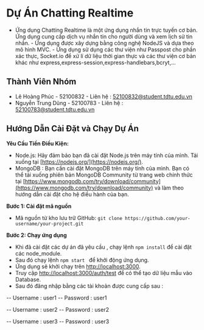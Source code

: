 # Dự Án Chatting Realtime
   - Ứng dụng Chatting Realtime là một ứng dụng nhắn tin trực tuyến cơ bản. Ứng dụng cung cấp dịch vụ nhắn tin cho người dùng và xem lịch sử tin nhắn. 
    - Ứng dụng được xây dựng bằng công nghệ NodeJS và dựa theo mô hình MVC.
    - Ứng dụng sử dụng các thư viện như Passpost cho phần xác thực, Socket.io để xử lí dữ liệu thời gian thực và các thư viện cơ bản khác như express,express-session,express-handlebars,bcryt,...
## Thành Viên Nhóm
- Lê Hoàng Phúc - 52100832 - Liên hệ : 52100832@student.tdtu.edu.vn
- Nguyễn Trung Dũng - 52100783 - Liên hệ : 52100783@student.tdtu.edu.vn

## Hướng Dẫn Cài Đặt và Chạy Dự Án

**Yêu Cầu Tiền Điều Kiện:**

- Node.js: Hãy đảm bảo bạn đã cài đặt Node.js trên máy tính của mình. Tải xuống tại [https://nodejs.org/](https://nodejs.org/).
- MongoDB : Bạn cần cài đặt MongoDB trên máy tính của mình. Bạn có thể tải xuống phiên bản MongoDB Community từ trang web chính thức tại [https://www.mongodb.com/try/download/community](https://www.mongodb.com/try/download/community) và làm theo hướng dẫn cài đặt cho hệ điều hành của bạn.


**Bước 1: Cài đặt mã nguồn**

- Mã nguồn từ kho lưu trữ GitHub: ```git clone https://github.com/your-username/your-project.git```

**Bước 2: Chạy ứng dụng**

- Khi đã cài đặt các dự án đã yêu cầu , chạy lệnh  ```npm install``` để cài đặt các node_module.
- Sau đó chạy lệnh ```npm start ``` để khởi động ứng dụng.
- Ứng dụng sẽ khởi chạy trên [http://localhost:3000](http://localhost:3000).
- Truy cập [http://localhost:3000/auth/test](http://localhost:3000/auth/test) để có thể tạo dữ liệu mẫu vào Database.
- Sau đó đăng nhập bằng các tài khoản được cung cấp sau : 

 -- Username : user1
 -- Password : user1

 -- Username : user2
 -- Password : user2

 -- Username : user3
 -- Password : user3

 